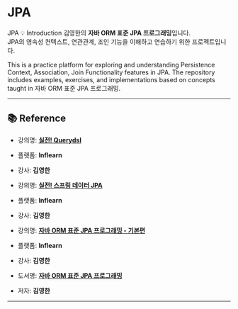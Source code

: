 # JPA
JPA
💡 Introduction
김영한의 **자바 ORM 표준 JPA 프로그래밍**입니다.  
JPA의 영속성 컨텍스트, 연관관계, 조인 기능을 이해하고 연습하기 위한 프로젝트입니다.

This is a practice platform for exploring and understanding Persistence Context, Association, Join Functionality  features in JPA.
The repository includes examples, exercises, and implementations based on concepts taught in 자바 ORM 표준 JPA 프로그래밍.

---

## 📚 Reference

- 강의명: **[실전! Querydsl](https://www.inflearn.com/course/querydsl-%EC%8B%A4%EC%A0%84/dashboard)**  
- 플랫폼: **Inflearn**
- 강사: **김영한**

- 강의명: **[실전! 스프링 데이터 JPA](https://www.inflearn.com/course/%EC%8A%A4%ED%94%84%EB%A7%81-%EB%8D%B0%EC%9D%B4%ED%84%B0-JPA-%EC%8B%A4%EC%A0%84/dashboard)**  
- 플랫폼: **Inflearn**
- 강사: **김영한**

- 강의명: **[자바 ORM 표준 JPA 프로그래밍 - 기본편](https://www.inflearn.com/course/%EA%B9%80%EC%98%81%ED%95%9C%EC%9D%98-%EC%8B%A4%EC%A0%84-%EC%9E%90%EB%B0%94-%EA%B3%A0%EA%B8%89-2)**  
- 플랫폼: **Inflearn**
- 강사: **김영한**

- 도서명: **[자바 ORM 표준 JPA 프로그래밍](https://product.kyobobook.co.kr/detail/S000000935744)**  
- 저자: **김영한**
---
